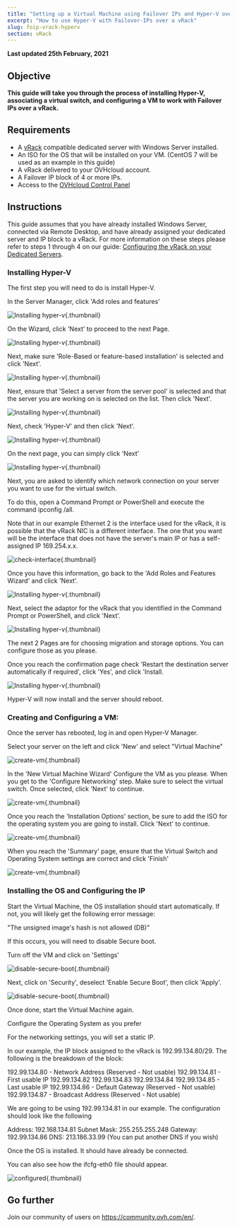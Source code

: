 ```yaml
---
title: "Setting up a Virtual Machine using Failover IPs and Hyper-V over a vRack"
excerpt: "How to use Hyper-V with Failover-IPs over a vRack"
slug: foip-vrack-hyperv
section: vRack
---
```


**Last updated 25th February, 2021**

## Objective

**This guide will take you through the process of installing Hyper-V, associating a virtual switch, and configuring a VM to work with Failover IPs over a vRack.**

## Requirements

- A [vRack](https://www.ovh.com/sg/solutions/vrack/) compatible dedicated server with Windows Server installed.
- An ISO for the OS that will be installed on your VM. (CentOS 7 will be used as an example in this guide)
-  A vRack delivered to your OVHcloud account.
-  A Failover IP block of 4 or more IPs.
- Access to the [OVHcloud Control Panel](https://ca.ovh.com/auth/?action=gotomanager)

## Instructions

This guide assumes that you have already installed Windows Server, connected via Remote Desktop, and have already assigned your dedicated server and IP block to a vRack. For more information on these steps please refer to steps 1 through 4 on our guide: [Configuring the vRack on your Dedicated Servers](../configuring-vrack-on-dedicated-servers).

### Installing Hyper-V

The first step you will need to do is install Hyper-V.

In the Server Manager, click 'Add roles and features'
 
![Installing hyper-v](images/add-roles-features.png){.thumbnail}

On the Wizard, click 'Next' to proceed to the next Page.

![Installing hyper-v](images/add-roles-features-2.png){.thumbnail}

Next, make sure 'Role-Based or feature-based installation' is selected and click 'Next'.

![Installing hyper-v](images/add-roles-features-3.png){.thumbnail}

Next, ensure that 'Select a server from the server pool' is selected and that the server you are working on is selected on the list. Then click 'Next'.

![Installing hyper-v](images/add-roles-features-4.png){.thumbnail}

Next, check 'Hyper-V' and then click 'Next'.

![Installing hyper-v](images/add-roles-features-5.png){.thumbnail}

On the next page, you can simply click 'Next'

![Installing hyper-v](images/add-roles-features-9.png){.thumbnail}

Next, you are asked to identify which network connection on your server you want to use for the virtual switch.

To do this, open a Command Prompt or PowerShell and execute the command ipconfig /all.


Note that in our example Ethernet 2 is the interface used for the vRack, it is possible that the vRack NIC is a different interface. The one that you want will be the interface that does not have the server's main IP or has a self-assigned IP 169.254.x.x.

![check-interface](images/ipconfig.png){.thumbnail}

Once you have this information, go back to the 'Add Roles and Features Wizard' and click 'Next'.


![Installing hyper-v](images/add-roles-features-6.png){.thumbnail}

Next, select the adaptor for the vRack that you identified in the Command Prompt or PowerShell, and click 'Next'.

![Installing hyper-v](images/add-roles-features-7.png){.thumbnail}

The next 2 Pages are for choosing migration and storage options. You can configure those as you please.

Once you reach the confirmation page check 'Restart the destination server automatically if required', click 'Yes', and click 'Install.

![Installing hyper-v](images/add-roles-features-8.png){.thumbnail}


Hyper-V will now install and the server should reboot.


### Creating and Configuring a VM:

Once the server has rebooted, log in and open Hyper-V Manager.

Select your server on the left and click 'New' and select "Virtual Machine"

![create-vm](images/create-vm.png){.thumbnail}

In the 'New Virtual Machine Wizard' Configure the VM as you please. When you get to the 'Configure Networking' step. Make sure to select the virtual switch. Once selected, click 'Next' to continue.

![create-vm](images/create-vm-2.png){.thumbnail}

Once you reach the 'Installation Options' section, be sure to add the ISO for the operating system you are going to install. Click 'Next' to continue.

![create-vm](images/create-vm-3.png){.thumbnail}

When you reach the 'Summary' page, ensure that the Virtual Switch and Operating System settings are correct and click 'Finish'

![create-vm](images/create-vm-4.png){.thumbnail}

### Installing the OS and Configuring the IP

Start the Virtual Machine, the OS installation should start automatically. If not, you will likely get the following error message:

"The unsigned image's hash is not allowed (DB)"

If this occurs, you will need to disable Secure boot.

Turn off the VM and click on 'Settings'

![disable-secure-boot](images/disable-secure-boot.png){.thumbnail}

Next, click on 'Security', deselect 'Enable Secure Boot', then click 'Apply'.

![disable-secure-boot](images/disable-secure-boot-2.png){.thumbnail}

Once done, start the Virtual Machine again.


Configure the Operating System as you prefer


For the networking settings, you will set a static IP.


In our example, the IP block assigned to the vRack is 192.99.134.80/29. The following is the breakdown of the block:

192.99.134.80 -  Network Address (Reserved - Not usable)
192.99.134.81 - First usable IP
192.99.134.82
192.99.134.83
192.99.134.84
192.99.134.85 - Last usable IP
192.99.134.86 - Default Gateway (Reserved - Not usable)
192.99.134.87 - Broadcast Address (Reserved - Not usable)


We are going to be using 192.99.134.81 in our example. The configuration should look like the following

Address: 192.168.134.81
Subnet Mask: 255.255.255.248
Gateway: 192.99.134.86
DNS: 213.186.33.99 (You can put another DNS if you wish)


Once the OS is installed. It should have already be connected.

You can also see how the ifcfg-eth0 file should appear.

![configured](images/configured.png){.thumbnail}

## Go further

Join our community of users on <https://community.ovh.com/en/>.
